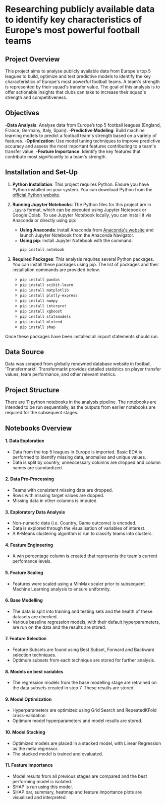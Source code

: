 # Researching publicly available data to identify key characteristics of Europe’s most powerful football teams

## Project Overview

This project aims to analyse publicly available data from Europe's top 5 leagues to build, optimize and test predictive models to identify the key characteristics of Europe's most powerful football teams. A team's strength is represented by their squad's transfer value. The goal of this analysis is to offer actionable insights that clubs can take to increase their squad's strength and competitiveness.

## Objectives
-**Data Analysis**: Analyse data from Europe’s top 5 football leagues (England, France, Germany, Italy, Spain).
-**Predictive Modeling**: Build machine learning models to predict a football team's strength based on a variety of features.
-**Optimization**: Use model tuning techniques to improve predictive accuracy and assess the most important features contributing to a team's transfer value.
-**Feature Importance**: Identify the key features that contribute most significantly to a team's strength.

## Installation and Set-Up

1. **Python Installation**: This project requires Python. Ensure you have Python installed on your system. You can download Python from the [official Python website](https://www.python.org/downloads/).

2. **Running Jupyter Notebooks**: The Python files for this project are in `.ipynb` format, which can be executed using Jupyter Notebook or Google Colab. To use Jupyter Notebook locally, you can install it via Anaconda or directly using pip:
   - **Using Anaconda**: Install Anaconda from [Anaconda's website](https://www.anaconda.com/products/distribution) and launch Jupyter Notebook from the Anaconda Navigator.
   - **Using pip**: Install Jupyter Notebook with the command:
     ```bash
     pip install notebook
     ```
     
3. **Required Packages**: This analysis requires several Python packages. You can install these packages using pip. The list of packages and their installation commands are provided below.

   - `pip install pandas`
   - `pip install scikit-learn`
   - `pip install matplotlib`
   - `pip install plotly-express`
   - `pip install numpy`
   - `pip install interpret`
   - `pip install xgboost`
   - `pip install statsmodels`
   - `pip install mlxtend`
   - `pip install shap`
      
Once these packages have been installed all import statements should run.

## Data Source

Data was scraped from globally renowned database website in football, 'Transfermarkt'. Transfermarkt provides detailed statistics on player transfer values, team performance, and other relevant metrics.

## Project Structure

There are 11 python notebooks in the analysis pipeline. The notebooks are intended to be run sequentially, as the outputs from earlier notebooks are required for the subsequent stages.

## Notebooks Overview
#### 1. Data Exploration 
   - Data from the top 5 leagues in Europe is imported. Basic EDA is performed to identify missing data, anomalies and unique values.
   - Data is split by country, unneccessary columns are dropped and column names are standardized. 

#### 2. Data Pre-Processing
   - Teams with consistent missing data are dropped.
   - Rows with missing target values are dopped.
   - Missing data in other columns is imputed.

#### 3. Exploratory Data Analysis 
   - Non-numeric data (i.e. Country, Game outcome) is encoded.
   - Data is explored through the visualisation of variables of interest.
   - A K-Means clustering algorithm is run to classify teams into clusters.
     
#### 4. Feature Engineering
   - A win percentage column is created that represents the team's current perfomance levels.
      
#### 5. Feature Scaling
   - Features were scaled using a MinMax scaler prior to subsequent Machine Learning analysis to ensure uniformity.
     
#### 6. Base Modelling
   - The data is split into training and testing sets and the health of these datasets are checked. 
   - Various baseline regression models, with their default hyperparameters, are run on the data and the results are stored.
     
#### 7. Feature Selection 
   - Feature Subsets are found using Best Subset, Forward and Backward selection techniques.
   - Optimum subsets from each technique are stored for further analysis.
     
#### 8. Models on best variables
   - The regression models from the base modelling stage are retrained on the data subsets created in step 7. These results are stored.

#### 9. Model Optimization 
   - Hyperparameters are optimized using Grid Search and RepeatedKFold cross-validation
   - Optimum model hyperparameters and model results are stored.
     
#### 10. Model Stacking 
   - Optimized models are placed in a stacked model, with Linear Regression as the meta regressor. 
   - The stacked model is trained and evaluated.
     
#### 11. Feature Importance
   - Model results from all previous stages are compared and the best performing model is isolated.
   - SHAP is run using this model.
   - SHAP bar, summary, heatmap and feature importance plots are visualised and interpreted. 


